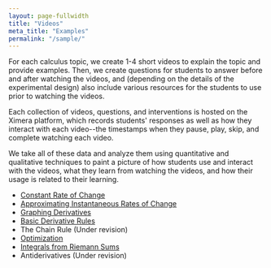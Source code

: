 ```yaml
---
layout: page-fullwidth
title: "Videos"
meta_title: "Examples"
permalink: "/sample/"
---
```


For each calculus topic, we create 1-4 short videos to explain the topic and provide examples. Then, we create questions for students to answer before and after watching the videos, and (depending on the details of the experimental design) also include various resources for the students to use prior to watching the videos.

Each collection of videos, questions, and interventions is hosted on the Ximera platform, which records students' responses as well as how they interact with each video--the timestamps when they pause, play, skip, and complete watching each video.

We take all of these data and analyze them using quantitative and qualitative techniques to paint a picture of how students use and interact with the videos, what they learn from watching the videos, and how their usage is related to their learning.

* [Constant Rate of Change](https://ximera.osu.edu/calcvids/sample/croc)
* [Approximating Instantaneous Rates of Change](https://ximera.osu.edu/calcvids/sample/arociroc)
* [Graphing Derivatives](https://ximera.osu.edu/calcvids/sample/graphderiv)
* [Basic Derivative Rules](https://ximera.osu.edu/calcvids/sample/derivrules)
* The Chain Rule (Under revision)
* [Optimization](https://ximera.osu.edu/calcvids/sample/opt)
* [Integrals from Riemann Sums](https://ximera.osu.edu/calcvids/sample/rs)
* Antiderivatives (Under revision)


<!--* [5: The Chain Rule](5)-->
<!--* [8: Antiderivatives](8)-->
